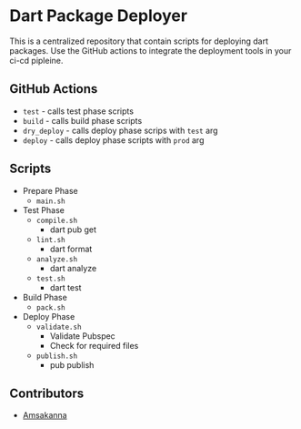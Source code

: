 # Dart Package Deployer

This is a centralized repository that contain scripts for deploying dart packages. Use the GitHub actions to integrate the deployment tools in your ci-cd pipleine.

## GitHub Actions
- `test` - calls test phase scripts
- `build` - calls build phase scripts
- `dry_deploy` - calls deploy phase scrips with `test` arg
- `deploy` - calls deploy phase scripts with `prod` arg

## Scripts
- Prepare Phase
  - `main.sh`
- Test Phase
  - `compile.sh`
    - dart pub get
  - `lint.sh`
    - dart format
  - `analyze.sh`
    - dart analyze
  - `test.sh`
    - dart test
- Build Phase
  - `pack.sh`
- Deploy Phase
  - `validate.sh`
    - Validate Pubspec
    - Check for required files
  - `publish.sh`
    - pub publish

## Contributors
  * [Amsakanna](https://github.com/amsakanna)
